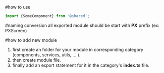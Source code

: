 #how to use
```typescript 
import {SomeComponent} from '@shared';
```

#naming conversion
all exported module should be start with **PX** prefix (ex: PXScreen) 

#how to add new module
1. first create an folder for your module 
in corresponding category (components, services, utils, ... ).
2. then create module file.
3. finally add an export statement for it in the category's **index.ts** file.